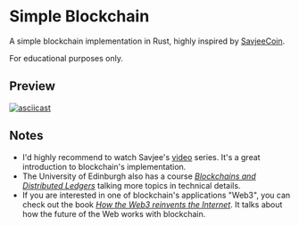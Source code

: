 # Simple Blockchain

A simple blockchain implementation in Rust, highly inspired by [SavjeeCoin](https://github.com/Savjee/SavjeeCoin).

For educational purposes only.

## Preview

[![asciicast](https://asciinema.org/a/OIfPhq8DMqUOPNPfYbn3TqqHM.svg)](https://asciinema.org/a/OIfPhq8DMqUOPNPfYbn3TqqHM)

## Notes

- I'd highly recommend to watch Savjee's [video](https://www.youtube.com/watch?v=zVqczFZr124&list=PLzvRQMJ9HDiTqZmbtFisdXFxul5k0F-Q4) series. It's a great introduction to blockchain's implementation.
- The University of Edinburgh also has a course _[Blockchains and Distributed Ledgers](https://github.com/dimkarakostas/blockchaincourse)_ talking more topics in technical details.
- If you are interested in one of blockchain's applications "Web3", you can check out the book _[How the Web3 reinvents the Internet](https://github.com/sherminvo/TokenEconomyBook)_. It talks about how the future of the Web works with blockchain.
